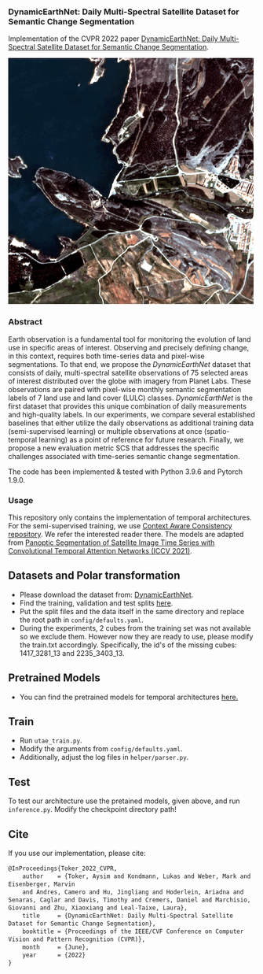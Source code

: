### DynamicEarthNet: Daily Multi-Spectral Satellite Dataset for Semantic Change Segmentation 

Implementation of the CVPR 2022 paper <a href="#!">DynamicEarthNet: Daily Multi-Spectral Satellite Dataset
for Semantic Change Segmentation</a>.

![](teaser.gif )

### Abstract 
Earth observation is a fundamental tool for monitoring the evolution of land use in specific areas of interest. 
Observing and precisely defining change, in this context, requires both time-series data and pixel-wise segmentations. To that end, we propose the <em>DynamicEarthNet</em> dataset that consists of daily, multi-spectral satellite observations of 75 selected areas of interest distributed over the globe with imagery from Planet Labs. These observations are paired with pixel-wise monthly semantic segmentation labels of 7 land use and land cover (LULC) classes.
<em>DynamicEarthNet</em> is the first dataset that provides this unique combination of daily measurements and high-quality labels. 
In our experiments, we compare several established baselines that either utilize the daily observations as additional training data (semi-supervised learning) or multiple observations at once (spatio-temporal learning) as a point of reference for future research. 
Finally, we propose a new evaluation metric SCS that addresses the specific challenges associated with time-series semantic change segmentation.

The code has been implemented & tested with Python 3.9.6 and Pytorch 1.9.0.
### Usage 
This repository only contains the implementation of temporal architectures. For the semi-supervised training, we use <a href="https://github.com/dvlab-research/Context-Aware-Consistency">Context Aware Consistency repository</a>. We refer the interested reader there.
The models are adapted from <a href="https://github.com/VSainteuf/utae-paps/tree/2b9fae182f7271cabe59e5837057c7c1b0b40f39">Panoptic Segmentation of Satellite Image Time Series with Convolutional Temporal Attention Networks (ICCV 2021)</a>.

## Datasets and Polar transformation

* Please download the dataset from: <a href="https://mediatum.ub.tum.de/1650201">DynamicEarthNet</a>.
* Find the training, validation and test splits <a href="https://vision.in.tum.de/webshare/u/toker/dynnet_training_splits/">here</a>.
* Put the split files and the data itself in the same directory and replace the root path in `config/defaults.yaml`.
* During the experiments, 2 cubes from the training set was not available so we exclude them. However now they are ready to use, please modify the train.txt accordingly. Specifically, the id's of the missing cubes: 1417_3281_13 and 2235_3403_13.

## Pretrained Models 
* You can find the pretrained models for temporal architectures <a href="https://vision.in.tum.de/webshare/u/toker/dynnet_ckpt/">here.</a>
## Train 
* Run `utae_train.py`.
* Modify the arguments from `config/defaults.yaml`.
* Additionally, adjust the log files in `helper/parser.py`.
## Test 
To test our architecture use the pretained models, given above, and run  `inference.py`. Modify the checkpoint directory path!
## Cite
If you use our implementation, please cite:
```
@InProceedings{Toker_2022_CVPR,
    author    = {Toker, Aysim and Kondmann, Lukas and Weber, Mark and Eisenberger, Marvin
    and Andres, Camero and Hu, Jingliang and Hoderlein, Ariadna and Senaras, Caglar and Davis, Timothy and Cremers, Daniel and Marchisio, Giovanni and Zhu, Xiaoxiang and Leal-Taixe, Laura},
    title     = {DynamicEarthNet: Daily Multi-Spectral Satellite Dataset for Semantic Change Segmentation},
    booktitle = {Proceedings of the IEEE/CVF Conference on Computer Vision and Pattern Recognition (CVPR)},
    month     = {June},
    year      = {2022}
}
```